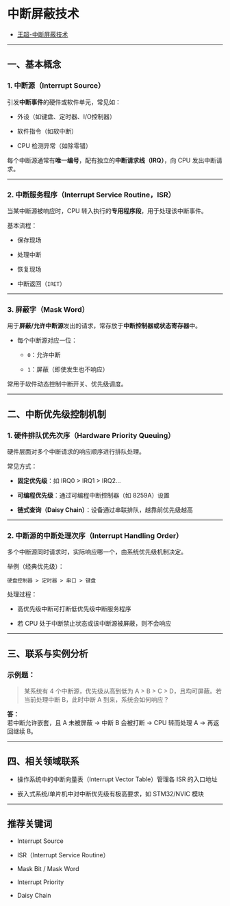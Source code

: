 
# 中断屏蔽技术

- [王超-中断屏蔽技术](assets/王超-中断屏蔽技术.pdf)

---

## 一、基本概念

### 1. 中断源（Interrupt Source）

引发**中断事件**的硬件或软件单元，常见如：

- 外设（如键盘、定时器、I/O控制器）
    
- 软件指令（如软中断）
    
- CPU 检测异常（如除零错）
    

每个中断源通常有**唯一编号**，配有独立的**中断请求线（IRQ）**，向 CPU 发出中断请求。

---

### 2. 中断服务程序（Interrupt Service Routine，ISR）

当某中断源被响应时，CPU 转入执行的**专用程序段**，用于处理该中断事件。

基本流程：

- 保存现场
    
- 处理中断
    
- 恢复现场
    
- 中断返回（`IRET`）
    

---

### 3. 屏蔽字（Mask Word）

用于**屏蔽/允许中断源**发出的请求，常存放于**中断控制器或状态寄存器**中。

- 每个中断源对应一位：
    
    - `0`：允许中断
        
    - `1`：屏蔽（即使发生也不响应）
        

常用于软件动态控制中断开关、优先级调度。

---

## 二、中断优先级控制机制

### 1. **硬件排队优先次序（Hardware Priority Queuing）**

硬件层面对多个中断请求的响应顺序进行排队处理。

常见方式：

- **固定优先级**：如 IRQ0 > IRQ1 > IRQ2…
    
- **可编程优先级**：通过可编程中断控制器（如 8259A）设置
    
- **链式查询（Daisy Chain）**：设备通过串联排队，越靠前优先级越高
    

---

### 2. 中断源的中断处理次序（Interrupt Handling Order）

多个中断源同时请求时，实际响应哪一个，由系统优先级机制决定。

举例（经典优先级）：

```
硬盘控制器 > 定时器 > 串口 > 键盘
```

处理过程：

- 高优先级中断可打断低优先级中断服务程序
    
- 若 CPU 处于中断禁止状态或该中断源被屏蔽，则不会响应
    

---

## 三、联系与实例分析

### 示例题：

> 某系统有 4 个中断源，优先级从高到低为 A > B > C > D，且均可屏蔽。若当前处理中断 B，此时中断 A 到来，系统会如何响应？

**答：**  
若中断允许嵌套，且 A 未被屏蔽 → 中断 B 会被打断 → CPU 转而处理 A → 再返回继续 B。

---

## 四、相关领域联系

- 操作系统中的中断向量表（Interrupt Vector Table）管理各 ISR 的入口地址
    
- 嵌入式系统/单片机中对中断优先级有极高要求，如 STM32/NVIC 模块
    

---

## 推荐关键词

- Interrupt Source
    
- ISR（Interrupt Service Routine）
    
- Mask Bit / Mask Word
    
- Interrupt Priority
    
- Daisy Chain
    